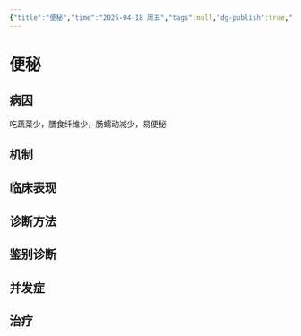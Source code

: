 ```yaml
---
{"title":"便秘","time":"2025-04-18 周五","tags":null,"dg-publish":true,"permalink":"/200 学习/208 内科学/第04篇 消化系统/第24章 便秘/便秘/","dgPassFrontmatter":true,"created":"2025-04-18T13:20:15.606+08:00","updated":"2025-04-18T13:21:39.862+08:00"}
---
```


# 便秘
## 病因
吃蔬菜少，膳食纤维少，肠蠕动减少，易便秘
## 机制
## 临床表现
## 诊断方法
## 鉴别诊断
## 并发症
## 治疗

















































































































































































































































































































































































































































